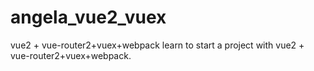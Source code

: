 # angela_vue2_vuex
vue2 + vue-router2+vuex+webpack
learn to start a project with vue2 + vue-router2+vuex+webpack.

